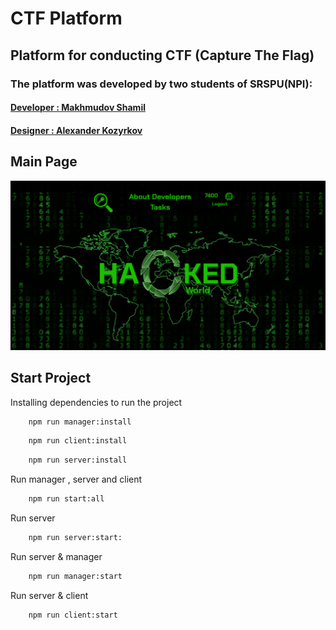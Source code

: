 # CTF Platform

## Platform for conducting CTF (Capture The Flag)

### The platform was developed by two students of SRSPU(NPI):
####     [Developer : Makhmudov Shamil]( https://www.linkedin.com/in/shamil-makhmudov-86a9831a9/ )
####     [Designer : Alexander Kozyrkov](https://vk.com/kozyrkov_alll) 






## Main Page 
![Main Page](./images/main_page.png)




## Start Project

Installing dependencies to run the project
```bash
    npm run manager:install
```

```bash 
    npm run client:install
```

```bash 
    npm run server:install
```




Run manager , server and client
```bash
    npm run start:all
```

Run server 
```bash
    npm run server:start:
```

Run server & manager
```bash
    npm run manager:start
```

Run server & client
```bash
    npm run client:start
```


